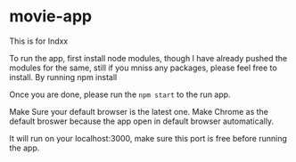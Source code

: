 # movie-app
This is for Indxx

To run the app, first install node modules, though I have already pushed the modules for the same, still if you mniss any packages, please feel free to install. By running
npm install


Once you are done, please run the `npm start` to the run app.

Make Sure your default browser is the latest one. Make Chrome as the default broswer because the app open in default browser automatically. 

It will run on your localhost:3000, make sure this port is free before running the app.
